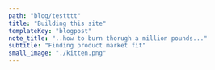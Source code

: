 ```yaml
---
path: "blog/testttt"
title: "Building this site"
templateKey: "blogpost"
note_title: "..how to burn thorugh a million pounds..."
subtitle: "Finding product market fit"
small_image: "./kitten.png"
---
```

